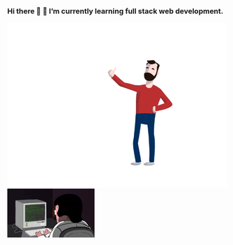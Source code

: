 ### Hi there 👋  🌱 I’m currently learning full stack web development.
![animation](assets/media/github.gif) ![animation](assets/media/github-2.gif)

